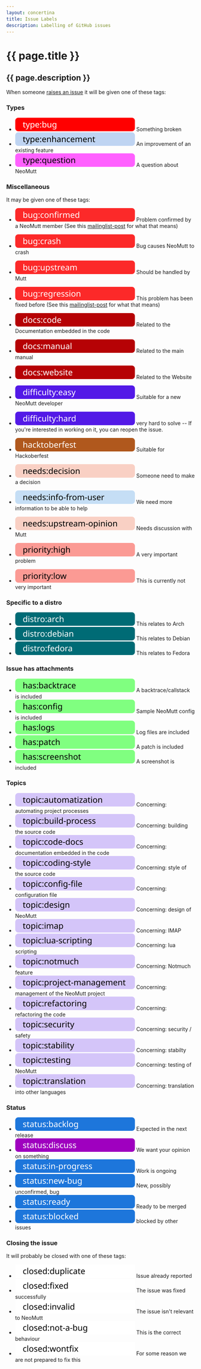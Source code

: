 ```yaml
---
layout: concertina
title: Issue Labels
description: Labelling of GitHub issues
---
```


# {{ page.title }}

## {{ page.description }}

When someone [raises an issue](https://github.com/neomutt/neomutt/issues) it
will be given one of these tags:

### Types

- [![type:bug](/images/labels/type-bug.svg)](https://github.com/neomutt/neomutt/labels/type%3Abug)
  Something broken
- [![type:enhancement](/images/labels/type-enhancement.svg)](https://github.com/neomutt/neomutt/labels/type%3Aenhancement)
  An improvement of an existing feature
- [![type:question](/images/labels/type-question.svg)](https://github.com/neomutt/neomutt/labels/type%3Aquestion)
  A question about NeoMutt

### Miscellaneous

It may be given one of these tags:

- [![bug:confirmed](/images/labels/bug-confirmed.svg)](https://github.com/neomutt/neomutt/labels/bug%3Aconfirmed)
  Problem confirmed by a NeoMutt member (See this
  [mailinglist-post][mailinglist-post] for what that means)
- [![bug:crash](/images/labels/bug-crash.svg)](https://github.com/neomutt/neomutt/labels/bug%3Acrash)
  Bug causes NeoMutt to crash
- [![bug:upstream](/images/labels/bug-upstream.svg)](https://github.com/neomutt/neomutt/labels/bug%3Aupstream)
  Should be handled by Mutt
- [![bug:regression](/images/labels/bug-regression.svg)](https://github.com/neomutt/neomutt/labels/bug%3Aregression)
  This problem has been fixed before (See this
  [mailinglist-post][mailinglist-post] for what that means)

- [![docs:code](/images/labels/docs-code.svg)](https://github.com/neomutt/neomutt/labels/docs%3Acode)
  Related to the Documentation embedded in the code
- [![docs:manual](/images/labels/docs-manual.svg)](https://github.com/neomutt/neomutt/labels/docs%3Amanual)
  Related to the main manual
- [![docs:website](/images/labels/docs-website.svg)](https://github.com/neomutt/neomutt/labels/docs%3Awebsite)
  Related to the Website

- [![difficulty-easy](/images/labels/difficulty-easy.svg)](https://github.com/neomutt/neomutt/labels/difficulty%3Aeasy)
  Suitable for a new NeoMutt developer
- [![difficulty-hard](/images/labels/difficulty-hard.svg)](https://github.com/neomutt/neomutt/issues?utf8=%E2%9C%93&q=label%3Adifficulty%3Ahard)
  very hard to solve -- If you're interested in working on it, you can reopen
  the issue.
- [![hacktoberfest](/images/labels/hacktoberfest.svg)](https://github.com/neomutt/neomutt/labels/hacktoberfest)
  Suitable for Hackoberfest

- [![needs:decision](/images/labels/needs-decision.svg)](https://github.com/neomutt/neomutt/labels/needs%3Adecision)
  Someone need to make a decision
- [![needs:info-from-user](/images/labels/needs-info-from-user.svg)](https://github.com/neomutt/neomutt/labels/needs%3Ainfo-from-user)
  We need more information to be able to help
- [![needs:upstream-opinion](/images/labels/needs-upstream-opinion.svg)](https://github.com/neomutt/neomutt/labels/needs%3Aupstream-opinion)
  Needs discussion with Mutt

- [![priority:high](/images/labels/priority-high.svg)](https://github.com/neomutt/neomutt/labels/priority%3Ahigh)
  A very important problem
- [![priority:low](/images/labels/priority-low.svg)](https://github.com/neomutt/neomutt/labels/priority%3Alow)
  This is currently not very important

### Specific to a distro

- [![distro:arch](/images/labels/distro-arch.svg)](https://github.com/neomutt/neomutt/labels/distro%3Aarch)
  This relates to Arch
- [![distro:debian](/images/labels/distro-debian.svg)](https://github.com/neomutt/neomutt/labels/distro%3Adebian)
  This relates to Debian
- [![distro:fedora](/images/labels/distro-fedora.svg)](https://github.com/neomutt/neomutt/labels/distro%3Afedora)
  This relates to Fedora

### Issue has attachments

- [![has:backtrace](/images/labels/has-backtrace.svg)](https://github.com/neomutt/neomutt/labels/has%3Abacktrace)
  A backtrace/callstack is included
- [![has:config](/images/labels/has-config.svg)](https://github.com/neomutt/neomutt/labels/has%3Aconfig)
  Sample NeoMutt config is included
- [![has:logs](/images/labels/has-logs.svg)](https://github.com/neomutt/neomutt/labels/has%3Alogs)
  Log files are included
- [![has:patch](/images/labels/has-patch.svg)](https://github.com/neomutt/neomutt/labels/has%3Apatch)
  A patch is included
- [![has:screenshot](/images/labels/has-screenshot.svg)](https://github.com/neomutt/neomutt/labels/has%3Ascreenshot)
  A screenshot is included

### Topics

- [![topic:automatization](/images/labels/topic-automatization.svg)](https://github.com/neomutt/neomutt/labels/topic%3Aautomatization)
  Concerning: automating project processes
- [![topic:build-process](/images/labels/topic-build-process.svg)](https://github.com/neomutt/neomutt/labels/topic%3Abuild-process)
  Concerning: building the source code
- [![topic:code-docs](/images/labels/topic-code-docs.svg)](https://github.com/neomutt/neomutt/labels/topic%3Acode-docs)
  Concerning: documentation embedded in the code
- [![topic:coding-style](/images/labels/topic-coding-style.svg)](https://github.com/neomutt/neomutt/labels/topic%3Acoding-style)
  Concerning: style of the source code
- [![topic:config-file](/images/labels/topic-config-file.svg)](https://github.com/neomutt/neomutt/labels/topic%3Aconfig-file)
  Concerning: configuration file
- [![topic:design](/images/labels/topic-design.svg)](https://github.com/neomutt/neomutt/labels/topic%3Adesign)
  Concerning: design of NeoMutt
- [![topic:imap](/images/labels/topic-imap.svg)](https://github.com/neomutt/neomutt/labels/topic%3Aimap)
  Concerning: IMAP
- [![topic:lua-scripting](/images/labels/topic-lua-scripting.svg)](https://github.com/neomutt/neomutt/labels/topic%3Alua-scripting)
  Concerning: lua scripting
- [![topic:not-much](/images/labels/topic-notmuch.svg)](https://github.com/neomutt/neomutt/labels/topic%3Anotmuch)
  Concerning: Notmuch feature
- [![topic:project-management](/images/labels/topic-project-management.svg)](https://github.com/neomutt/neomutt/labels/topic%3Aproject-management)
  Concerning: management of the NeoMutt project
- [![topic:refactoring](/images/labels/topic-refactoring.svg)](https://github.com/neomutt/neomutt/labels/topic%3Arefactoring)
  Concerning: refactoring the code
- [![topic:security](/images/labels/topic-security.svg)](https://github.com/neomutt/neomutt/labels/topic%3Asecurity)
  Concerning: security / safety
- [![topic:stability](/images/labels/topic-stability.svg)](https://github.com/neomutt/neomutt/labels/topic%3Astability)
  Concerning: stabilty
- [![topic:testing](/images/labels/topic-testing.svg)](https://github.com/neomutt/neomutt/labels/topic%3Atesting)
  Concerning: testing of NeoMutt
- [![topic:translation](/images/labels/topic-translation.svg)](https://github.com/neomutt/neomutt/labels/topic%3Atranslation)
  Concerning: translation into other languages

### Status

- [![status:backlog](/images/labels/status-backlog.svg)](https://github.com/neomutt/neomutt/labels/status%3Abacklog)
  Expected in the next release
- [![status:discuss](/images/labels/status-discuss.svg)](https://github.com/neomutt/neomutt/labels/status%3Adiscuss)
  We want your opinion on something
- [![status:in-progress](/images/labels/status-in-progress.svg)](https://github.com/neomutt/neomutt/labels/status%3Ain-progress)
  Work is ongoing
- [![status:new-bug](/images/labels/status-new-bug.svg)](https://github.com/neomutt/neomutt/labels/status%3Anew-bug)
  New, possibly unconfirmed, bug
- [![status:ready](/images/labels/status-ready.svg)](https://github.com/neomutt/neomutt/labels/status%3Aready)
  Ready to be merged
- [![status:blocked](/images/labels/status-blocked.svg)](https://github.com/neomutt/neomutt/labels/status%3Ablocked)
  blocked by other issues

### Closing the issue

It will probably be closed with one of these tags:

- [![closed:duplicate](/images/labels/closed-duplicate.svg)](https://github.com/neomutt/neomutt/labels/closed%3Aduplicate)
  Issue already reported
- [![closed:fixed](/images/labels/closed-fixed.svg)](https://github.com/neomutt/neomutt/labels/closed%3Afixed)
  The issue was fixed successfully
- [![closed:invalid](/images/labels/closed-invalid.svg)](https://github.com/neomutt/neomutt/labels/closed%3Ainvalid)
  The issue isn't relevant to NeoMutt
- [![closed:not-a-bug](/images/labels/closed-not-a-bug.svg)](https://github.com/neomutt/neomutt/labels/closed%3Anot-a-bug)
  This is the correct behaviour
- [![closed:wontfix](/images/labels/closed-wontfix.svg)](https://github.com/neomutt/neomutt/labels/closed%3Awontfix)
  For some reason we are not prepared to fix this


[mailinglist-post]: http://mailman.neomutt.org/pipermail/neomutt-devel-neomutt.org/2017-April/000371.html

